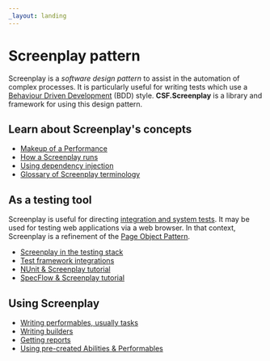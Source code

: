 ```yaml
---
_layout: landing
---
```


# Screenplay pattern

Screenplay is a *software design pattern* to assist in the automation of complex processes.
It is particularly useful for writing tests which use a [Behaviour Driven Development] (BDD) style.
**CSF.Screenplay** is a library and framework for using this design pattern.

[Behaviour Driven Development]: https://en.wikipedia.org/wiki/Behavior-driven_development

## Learn about Screenplay's concepts

* [Makeup of a Performance](docs/MakeupOfAScreenplay.md)
* [How a Screenplay runs](docs/HowScreenplayAndPerformanceRelate.md)
* [Using dependency injection](docs/dependencyInjection/index.md)
* [Glossary of Screenplay terminology](glossary/index.md)

## As a testing tool

Screenplay is useful for directing [integration and system tests].
It may be used for testing web applications via a web browser.
In that context, Screenplay is a refinement of the [Page Object Pattern].

* [Screenplay in the testing stack](docs/ScreenplayInTheTestingStack.md)
* [Test framework integrations](docs/TestFrameworkIntegrations.md)
* [NUnit & Screenplay tutorial](docs/nUnitTutorial/index.md)
* [SpecFlow & Screenplay tutorial](docs/specFlowTutorial/index.md)

[integration and system tests]: docs/SuitabilityAsATestingTool.md
[Page Object Pattern]: https://martinfowler.com/bliki/PageObject.html

## Using Screenplay

* [Writing performables, usually tasks](docs/writingPerformables/index.md)
* [Writing builders](docs/builderPattern/index.md)
* [Getting reports](docs/GettingReports.md)
* [Using pre-created Abilities & Performables](docs/performables/index.md)
